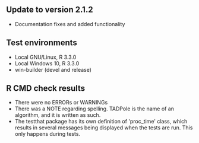 ## Update to version 2.1.2
* Documentation fixes and added functionality

## Test environments
* Local GNU/Linux, R 3.3.0
* Local Windows 10, R 3.3.0
* win-builder (devel and release)

## R CMD check results
* There were no ERRORs or WARNINGs
* There was a NOTE regarding spelling. TADPole is the name of an algorithm, and it is written as such.
* The testthat package has its own definition of 'proc_time' class, which results in several messages being displayed when the tests are run. This only happens during tests.
